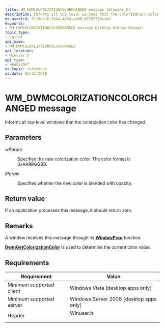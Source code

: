 ```yaml
---
title: WM_DWMCOLORIZATIONCOLORCHANGED message (Winuser.h)
description: Informs all top-level windows that the colorization color has changed.
ms.assetid: 6118d41b-f0b4-4034-aa98-d8757f18ca0d
keywords:
- WM_DWMCOLORIZATIONCOLORCHANGED message Desktop Window Manager
topic_type:
- apiref
api_name:
- WM_DWMCOLORIZATIONCOLORCHANGED
api_location:
- Winuser.h
api_type:
- HeaderDef
ms.topic: reference
ms.date: 05/31/2018
---
```


# WM\_DWMCOLORIZATIONCOLORCHANGED message

Informs all top-level windows that the colorization color has changed.

## Parameters

<dl> <dt>

*wParam* 
</dt> <dd>

Specifies the new colorization color. The color format is 0xAARRGGBB.

</dd> <dt>

*lParam* 
</dt> <dd>

Specifies whether the new color is blended with opacity.

</dd> </dl>

## Return value

If an application processes this message, it should return zero.

## Remarks

A window receives this message through its [**WindowProc**](/windows/win32/api/winuser/nc-winuser-wndproc) function.

[**DwmGetColorizationColor**](/windows/desktop/api/Dwmapi/nf-dwmapi-dwmgetcolorizationcolor) is used to determine the current color value.

## Requirements



| Requirement | Value |
|-------------------------------------|--------------------------------------------------------------------------------------|
| Minimum supported client<br/> | Windows Vista \[desktop apps only\]<br/>                                       |
| Minimum supported server<br/> | Windows Server 2008 \[desktop apps only\]<br/>                                 |
| Header<br/>                   | <dl> <dt>Winuser.h</dt> </dl> |



 

